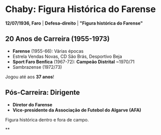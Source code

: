 # Chaby: Figura Histórica do Farense

**12/07/1936, Faro** | **Defesa-direito** | **"Figura histórica do Farense"**

## 20 Anos de Carreira (1955-1973)
- **Farense** (1955-66): Várias épocas
- Estrela Vendas Novas, CD São Brás, Desportivo Beja
- **Sport Faro Benfica** (1967-72): **Campeão Distrital** ~1970/71
- Sambrazense (1972/73)

Jogou até aos **37 anos**!

## Pós-Carreira: Dirigente
- **Diretor do Farense**
- **Vice-presidente da Associação de Futebol do Algarve (AFA)**

Figura histórica dentro e fora de campo.

**